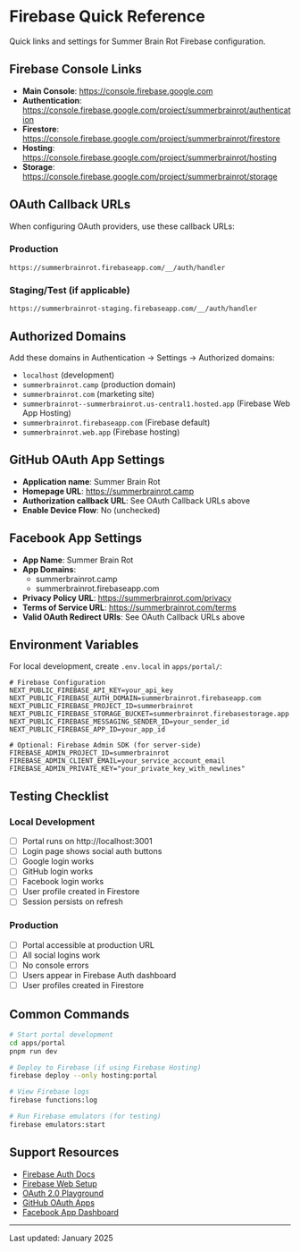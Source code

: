# Firebase Quick Reference

Quick links and settings for Summer Brain Rot Firebase configuration.

## Firebase Console Links

- **Main Console**: https://console.firebase.google.com
- **Authentication**: https://console.firebase.google.com/project/summerbrainrot/authentication
- **Firestore**: https://console.firebase.google.com/project/summerbrainrot/firestore
- **Hosting**: https://console.firebase.google.com/project/summerbrainrot/hosting
- **Storage**: https://console.firebase.google.com/project/summerbrainrot/storage

## OAuth Callback URLs

When configuring OAuth providers, use these callback URLs:

### Production
```
https://summerbrainrot.firebaseapp.com/__/auth/handler
```

### Staging/Test (if applicable)
```
https://summerbrainrot-staging.firebaseapp.com/__/auth/handler
```

## Authorized Domains

Add these domains in Authentication → Settings → Authorized domains:

- `localhost` (development)
- `summerbrainrot.camp` (production domain)
- `summerbrainrot.com` (marketing site)
- `summerbrainrot--summerbrainrot.us-central1.hosted.app` (Firebase Web App Hosting)
- `summerbrainrot.firebaseapp.com` (Firebase default)
- `summerbrainrot.web.app` (Firebase hosting)

## GitHub OAuth App Settings

- **Application name**: Summer Brain Rot
- **Homepage URL**: https://summerbrainrot.camp
- **Authorization callback URL**: See OAuth Callback URLs above
- **Enable Device Flow**: No (unchecked)

## Facebook App Settings

- **App Name**: Summer Brain Rot
- **App Domains**: 
  - summerbrainrot.camp
  - summerbrainrot.firebaseapp.com
- **Privacy Policy URL**: https://summerbrainrot.com/privacy
- **Terms of Service URL**: https://summerbrainrot.com/terms
- **Valid OAuth Redirect URIs**: See OAuth Callback URLs above

## Environment Variables

For local development, create `.env.local` in `apps/portal/`:

```env
# Firebase Configuration
NEXT_PUBLIC_FIREBASE_API_KEY=your_api_key
NEXT_PUBLIC_FIREBASE_AUTH_DOMAIN=summerbrainrot.firebaseapp.com
NEXT_PUBLIC_FIREBASE_PROJECT_ID=summerbrainrot
NEXT_PUBLIC_FIREBASE_STORAGE_BUCKET=summerbrainrot.firebasestorage.app
NEXT_PUBLIC_FIREBASE_MESSAGING_SENDER_ID=your_sender_id
NEXT_PUBLIC_FIREBASE_APP_ID=your_app_id

# Optional: Firebase Admin SDK (for server-side)
FIREBASE_ADMIN_PROJECT_ID=summerbrainrot
FIREBASE_ADMIN_CLIENT_EMAIL=your_service_account_email
FIREBASE_ADMIN_PRIVATE_KEY="your_private_key_with_newlines"
```

## Testing Checklist

### Local Development
- [ ] Portal runs on http://localhost:3001
- [ ] Login page shows social auth buttons
- [ ] Google login works
- [ ] GitHub login works  
- [ ] Facebook login works
- [ ] User profile created in Firestore
- [ ] Session persists on refresh

### Production
- [ ] Portal accessible at production URL
- [ ] All social logins work
- [ ] No console errors
- [ ] Users appear in Firebase Auth dashboard
- [ ] User profiles created in Firestore

## Common Commands

```bash
# Start portal development
cd apps/portal
pnpm run dev

# Deploy to Firebase (if using Firebase Hosting)
firebase deploy --only hosting:portal

# View Firebase logs
firebase functions:log

# Run Firebase emulators (for testing)
firebase emulators:start
```

## Support Resources

- [Firebase Auth Docs](https://firebase.google.com/docs/auth)
- [Firebase Web Setup](https://firebase.google.com/docs/web/setup)
- [OAuth 2.0 Playground](https://developers.google.com/oauthplayground/)
- [GitHub OAuth Apps](https://github.com/settings/developers)
- [Facebook App Dashboard](https://developers.facebook.com/apps/)

---

Last updated: January 2025